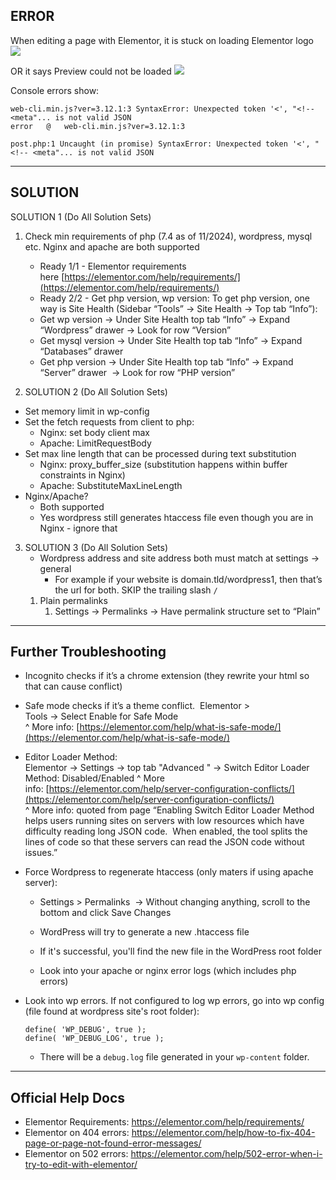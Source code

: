 ## ERROR

When editing a page with Elementor, it is stuck on loading Elementor logo
![](https://i.imgur.com/JZ2wEBl.png)


OR it says Preview could not be loaded
![](https://i.imgur.com/EQkzlQM.png)

Console errors show:
```
web-cli.min.js?ver=3.12.1:3 SyntaxError: Unexpected token '<', "<!-- <meta"... is not valid JSON  
error	@	web-cli.min.js?ver=3.12.1:3  
  
post.php:1 Uncaught (in promise) SyntaxError: Unexpected token '<', "<!-- <meta"... is not valid JSON
```

---

## SOLUTION

SOLUTION 1 (Do All Solution Sets)


1. Check min requirements of php (7.4 as of 11/2024), wordpress, mysql etc. Nginx and apache are both supported
	- Ready 1/1 - Elementor requirements here [https://elementor.com/help/requirements/](https://elementor.com/help/requirements/)
	- Ready 2/2 - Get php version, wp version: To get php version, one way is Site Health (Sidebar “Tools” → Site Health → Top tab “Info”):
	- Get wp version → Under Site Health top tab “Info” → Expand “Wordpress” drawer → Look for row “Version”
	- Get mysql version → Under Site Health top tab “Info” → Expand “Databases” drawer 
	- Get php version → Under Site Health top tab “Info” → Expand “Server” drawer  → Look for row “PHP version”


2. SOLUTION 2 (Do All Solution Sets)  
- Set memory limit in wp-config
- Set the fetch requests from client to php:
	- Nginx: set body client max
	- Apache: LimitRequestBody
- Set max line length that can be processed during text substitution
	- Nginx: proxy_buffer_size (substitution happens within buffer constraints in Nginx)  
	- Apache: SubstituteMaxLineLength  
- Nginx/Apache?
	- Both supported
	- Yes wordpress still generates htaccess file even though you are in Nginx - ignore that

3. SOLUTION 3 (Do All Solution Sets)
	- Wordpress address and site address both must match at settings → general
		- For example if your website is domain.tld/wordpress1, then that’s the url for both. SKIP the trailing slash `/` 
	1. Plain permalinks
		1. Settings -> Permalinks → Have permalink structure set to “Plain”




---

## Further Troubleshooting 

- Incognito checks if it’s a chrome extension (they rewrite your html so that can cause conflict)


- Safe mode checks if it’s a theme conflict.  Elementor > Tools → Select Enable for Safe Mode  
  ^ More info: [https://elementor.com/help/what-is-safe-mode/](https://elementor.com/help/what-is-safe-mode/)
  
- Editor Loader Method:   
  Elementor -> Settings -> top tab "Advanced " -> Switch Editor Loader Method: Disabled/Enabled
  ^ More info: [https://elementor.com/help/server-configuration-conflicts/](https://elementor.com/help/server-configuration-conflicts/)  
  ^ More info: quoted from page “Enabling Switch Editor Loader Method helps users running sites on servers with low resources which have difficulty reading long JSON code.  When enabled, the tool splits the lines of code so that these servers can read the JSON code without issues.”
  
- Force Wordpress to regenerate htaccess (only maters if using apache server):  
	- Settings > Permalinks  → Without changing anything, scroll to the bottom and click Save Changes 
	- WordPress will try to generate a new .htaccess file 
	- If it's successful, you'll find the new file in the WordPress root folder 

  - Look into your apache or nginx error logs (which includes php errors)

- Look into wp errors. If not configured to log wp errors, go into wp config (file found at wordpress site's root folder):
	```
	define( 'WP_DEBUG', true );  
	define( 'WP_DEBUG_LOG', true );
	```
	- There will be a `debug.log` file generated in your `wp-content` folder.

---

## Official Help Docs

- Elementor Requirements: https://elementor.com/help/requirements/
- Elementor on 404 errors: https://elementor.com/help/how-to-fix-404-page-or-page-not-found-error-messages/
- Elementor on 502 errors: https://elementor.com/help/502-error-when-i-try-to-edit-with-elementor/